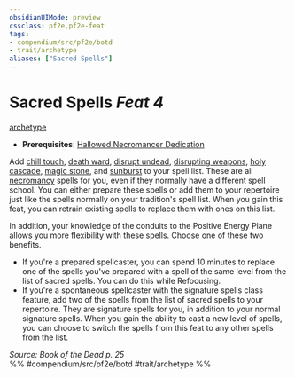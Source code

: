 ```yaml
---
obsidianUIMode: preview
cssclass: pf2e,pf2e-feat
tags:
- compendium/src/pf2e/botd
- trait/archetype
aliases: ["Sacred Spells"]
---
```

# Sacred Spells  *Feat 4*  
[archetype](../../Rules/traits/archetype.md)  

- **Prerequisites**: [Hallowed Necromancer Dedication](hallowed-necromancer-dedication-botd.md)

Add [chill touch](../spells/chill-touch.md), [death ward](../spells/death-ward.md), [disrupt undead](../spells/disrupt-undead.md), [disrupting weapons](../spells/disrupting-weapons.md), [holy cascade](../spells/holy-cascade.md), [magic stone](../spells/magic-stone-apg.md), and [sunburst](../spells/sunburst.md) to your spell list. These are all [necromancy](../../Rules/traits/necromancy.md) spells for you, even if they normally have a different spell school. You can either prepare these spells or add them to your repertoire just like the spells normally on your tradition's spell list. When you gain this feat, you can retrain existing spells to replace them with ones on this list.

In addition, your knowledge of the conduits to the Positive Energy Plane allows you more flexibility with these spells. Choose one of these two benefits.

- If you're a prepared spellcaster, you can spend 10 minutes to replace one of the spells you've prepared with a spell of the same level from the list of sacred spells. You can do this while Refocusing.
- If you're a spontaneous spellcaster with the signature spells class feature, add two of the spells from the list of sacred spells to your repertoire. They are signature spells for you, in addition to your normal signature spells. When you gain the ability to cast a new level of spells, you can choose to switch the spells from this feat to any other spells from the list.

*Source: Book of the Dead p. 25*  
%% #compendium/src/pf2e/botd #trait/archetype %%
